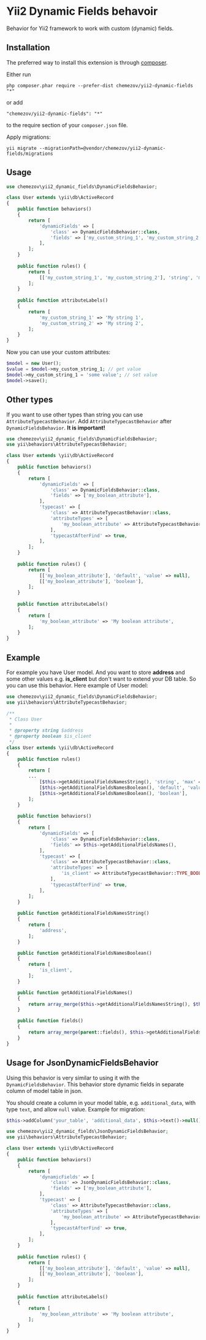 Yii2 Dynamic Fields behavoir
============================
Behavior for Yii2 framework to work with custom (dynamic) fields.

Installation
------------

The preferred way to install this extension is through [composer](http://getcomposer.org/download/).

Either run

```
php composer.phar require --prefer-dist chemezov/yii2-dynamic-fields "*"
```

or add

```
"chemezov/yii2-dynamic-fields": "*"
```

to the require section of your `composer.json` file.

Apply migrations:

```
yii migrate --migrationPath=@vendor/chemezov/yii2-dynamic-fields/migrations
```


Usage
-----

```php
use chemezov\yii2_dynamic_fields\DynamicFieldsBehavior;

class User extends \yii\db\ActiveRecord
{
    public function behaviors()
    {
        return [
            'dynamicFields' => [
                'class' => DynamicFieldsBehavior::class,
                'fields' => ['my_custom_string_1', 'my_custom_string_2'],
            ],
        ];
    }
        
    public function rules() {
        return [
            [['my_custom_string_1', 'my_custom_string_2'], 'string', 'max' => 255],
        ];
    }
        
    public function attributeLabels()
    {
        return [
            'my_custom_string_1' => 'My string 1',
            'my_custom_string_2' => 'My string 2',
        ];
    }
}
```

Now you can use your custom attributes:

```php
$model = new User();
$value = $model->my_custom_string_1; // get value
$model->my_custom_string_1 = 'some value'; // set value
$model->save();
```

Other types
-----------

If you want to use other types than string you can use ```AttributeTypecastBehavior```. Add ```AttributeTypecastBehavior``` after ```DynamicFieldsBehavior```. **It is important!**

```php
use chemezov\yii2_dynamic_fields\DynamicFieldsBehavior;
use yii\behaviors\AttributeTypecastBehavior;

class User extends \yii\db\ActiveRecord
{
    public function behaviors()
    {
        return [
            'dynamicFields' => [
                'class' => DynamicFieldsBehavior::class,
                'fields' => ['my_boolean_attribute'],
            ],
            'typecast' => [
                'class' => AttributeTypecastBehavior::class,
                'attributeTypes' => [
                    'my_boolean_attribute' => AttributeTypecastBehavior::TYPE_BOOLEAN,
                ],
                'typecastAfterFind' => true,
            ],
        ];
    }
        
    public function rules() {
        return [
            [['my_boolean_attribute'], 'default', 'value' => null],
            [['my_boolean_attribute'], 'boolean'],
        ];
    }
        
    public function attributeLabels()
    {
        return [
            'my_boolean_attribute' => 'My boolean attribute',
        ];
    }
}
```

Example
-------

For example you have User model. And you want to store **address** and some other values e.g. **is_client** but don't want to extend your DB table.
So you can use this behavior. Here example of User model:

```php
use chemezov\yii2_dynamic_fields\DynamicFieldsBehavior;
use yii\behaviors\AttributeTypecastBehavior;

/**
 * Class User
 *
 * @property string $address
 * @property boolean $is_client
 */
class User extends \yii\db\ActiveRecord
{
    public function rules()
    {
        return [
        ...
            [$this->getAdditionalFieldsNamesString(), 'string', 'max' => 255],
            [$this->getAdditionalFieldsNamesBoolean(), 'default', 'value' => null],
            [$this->getAdditionalFieldsNamesBoolean(), 'boolean'],
        ];
    }
    
    public function behaviors()
    {
        return [
            'dynamicFields' => [
                'class' => DynamicFieldsBehavior::class,
                'fields' => $this->getAdditionalFieldsNames(),
            ],
            'typecast' => [
                'class' => AttributeTypecastBehavior::class,
                'attributeTypes' => [
                    'is_client' => AttributeTypecastBehavior::TYPE_BOOLEAN,
                ],
                'typecastAfterFind' => true,
            ],
        ];
    }
    
    public function getAdditionalFieldsNamesString()
    {
        return [
            'address',
        ];
    }

    public function getAdditionalFieldsNamesBoolean()
    {
        return [
            'is_client',
        ];
    }

    public function getAdditionalFieldsNames()
    {
        return array_merge($this->getAdditionalFieldsNamesString(), $this->getAdditionalFieldsNamesBoolean());
    }

    public function fields()
    {
        return array_merge(parent::fields(), $this->getAdditionalFieldsNames());
    }
}
```

Usage for JsonDynamicFieldsBehavior
-----------------------------------

Using this behavior is very similar to using it with the `DynamicFieldsBehavior`. This behavior store dynamic fields in separate column of model table in json.

You should create a column in your model table, e.g. `additional_data`, with type `text`, and allow `null` value. Example for migration:

```php
$this->addColumn('your_table', 'additional_data', $this->text()->null());
```

```php
use chemezov\yii2_dynamic_fields\JsonDynamicFieldsBehavior;
use yii\behaviors\AttributeTypecastBehavior;

class User extends \yii\db\ActiveRecord
{
    public function behaviors()
    {
        return [
            'dynamicFields' => [
                'class' => JsonDynamicFieldsBehavior::class,
                'fields' => ['my_boolean_attribute'],
            ],
            'typecast' => [
                'class' => AttributeTypecastBehavior::class,
                'attributeTypes' => [
                    'my_boolean_attribute' => AttributeTypecastBehavior::TYPE_BOOLEAN,
                ],
                'typecastAfterFind' => true,
            ],
        ];
    }
        
    public function rules() {
        return [
            [['my_boolean_attribute'], 'default', 'value' => null],
            [['my_boolean_attribute'], 'boolean'],
        ];
    }
        
    public function attributeLabels()
    {
        return [
            'my_boolean_attribute' => 'My boolean attribute',
        ];
    }
}
```
